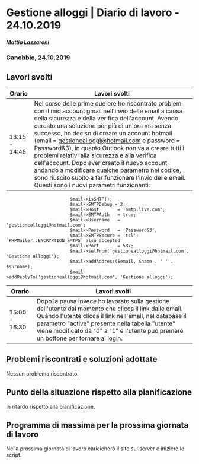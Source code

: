 # Gestione alloggi | Diario di lavoro - 24.10.2019

##### Mattia Lazzaroni

### Canobbio, 24.10.2019

## Lavori svolti

| Orario        | Lavori svolti   |
| ------------- | --------------- |
| 13:15 - 14:45 | Nel corso delle prime due ore ho riscontrato problemi con il mio account gmail nell'invio delle email a causa della sicurezza e della verifica dell'account. Avendo cercato una soluzione per più di un'ora ma senza successo, ho deciso di creare un account hotmail (email = gestionealloggi@hotmail.com e password = Password&3), in quanto Outlook non va a creare tutti i problemi relativi alla sicurezza e alla verifica dell'account. Dopo aver creato il nuovo account, andando a modificare qualche parametro nel codice, sono riuscito subito a far funzionare l'invio delle email. Questi sono i nuovi parametri funzionanti:

						    $mail->isSMTP();  
							$mail->SMTPDebug = 2;                  
							$mail->Host       = 'smtp.live.com';         
							$mail->SMTPAuth   = true;                                  
							$mail->Username   = 'gestionealloggi@hotmail.com';                   
							$mail->Password   = 'Password&3';                               
							$mail->SMTPSecure = 'tsl';    `PHPMailer::ENCRYPTION_SMTPS` also accepted
							$mail->Port       = 587;               
							$mail->setFrom('gestionealloggi@hotmail.com', 'Gestione alloggi');
							$mail->addAddress($email, $name . ' ' . $surname);     
							$mail->addReplyTo('gestionealloggi@hotmail.com', 'Gestione alloggi'); 

| Orario        | Lavori svolti   |
| ------------- | --------------- |
| 15:00 - 16:30 | Dopo la pausa invece ho lavorato sulla gestione dell'utente dal momento che clicca il link dalle email. Quando l'utente clicca il link nell'email, nel database il parametro "active" presente nella tabella "utente" viene modificato da "0" a "1" e l'utente può premere un bottone per tornare al login.  |

    

## Problemi riscontrati e soluzioni adottate
Nessun problema riscontrato.

## Punto della situazione rispetto alla pianificazione
In ritardo rispetto alla pianificazione.

## Programma di massima per la prossima giornata di lavoro
Nella prossima giornata di lavoro caricicherò il sito sul server e inizierò lo script.
